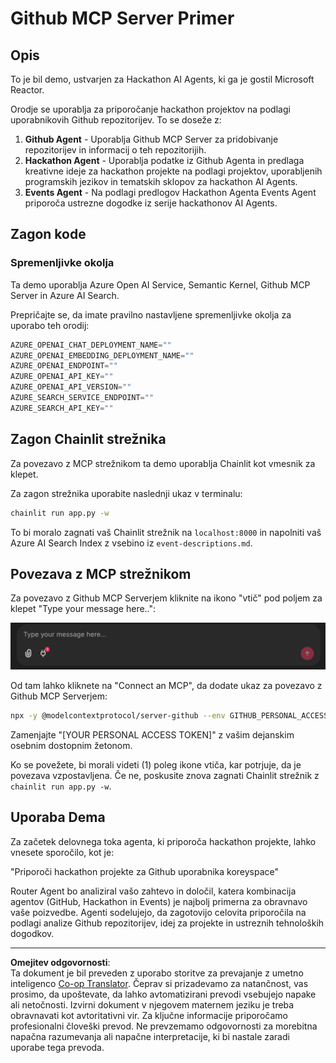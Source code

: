 <!--
CO_OP_TRANSLATOR_METADATA:
{
  "original_hash": "9bf0395cbc541ce8db2a9699c8678dfc",
  "translation_date": "2025-08-30T00:19:01+00:00",
  "source_file": "11-agentic-protocols/code_samples/github-mcp/README.md",
  "language_code": "sl"
}
-->
# Github MCP Server Primer

## Opis

To je bil demo, ustvarjen za Hackathon AI Agents, ki ga je gostil Microsoft Reactor.

Orodje se uporablja za priporočanje hackathon projektov na podlagi uporabnikovih Github repozitorijev. To se doseže z:

1. **Github Agent** - Uporablja Github MCP Server za pridobivanje repozitorijev in informacij o teh repozitorijih.
2. **Hackathon Agent** - Uporablja podatke iz Github Agenta in predlaga kreativne ideje za hackathon projekte na podlagi projektov, uporabljenih programskih jezikov in tematskih sklopov za hackathon AI Agents.
3. **Events Agent** - Na podlagi predlogov Hackathon Agenta Events Agent priporoča ustrezne dogodke iz serije hackathonov AI Agents.

## Zagon kode

### Spremenljivke okolja

Ta demo uporablja Azure Open AI Service, Semantic Kernel, Github MCP Server in Azure AI Search.

Prepričajte se, da imate pravilno nastavljene spremenljivke okolja za uporabo teh orodij:

```python
AZURE_OPENAI_CHAT_DEPLOYMENT_NAME=""
AZURE_OPENAI_EMBEDDING_DEPLOYMENT_NAME=""
AZURE_OPENAI_ENDPOINT=""
AZURE_OPENAI_API_KEY=""
AZURE_OPENAI_API_VERSION=""
AZURE_SEARCH_SERVICE_ENDPOINT=""
AZURE_SEARCH_API_KEY=""
``` 

## Zagon Chainlit strežnika

Za povezavo z MCP strežnikom ta demo uporablja Chainlit kot vmesnik za klepet.

Za zagon strežnika uporabite naslednji ukaz v terminalu:

```bash
chainlit run app.py -w
```

To bi moralo zagnati vaš Chainlit strežnik na `localhost:8000` in napolniti vaš Azure AI Search Index z vsebino iz `event-descriptions.md`.

## Povezava z MCP strežnikom

Za povezavo z Github MCP Serverjem kliknite na ikono "vtič" pod poljem za klepet "Type your message here..":

![MCP Connect](../../../../../translated_images/mcp-chainlit-1.7ed66d648e3cfb28f1ea5f320b91e4404df4a24a0f236ce3de999666621f1cfc.sl.png)

Od tam lahko kliknete na "Connect an MCP", da dodate ukaz za povezavo z Github MCP Serverjem:

```bash
npx -y @modelcontextprotocol/server-github --env GITHUB_PERSONAL_ACCESS_TOKEN=[YOUR PERSONAL ACCESS TOKEN]
```

Zamenjajte "[YOUR PERSONAL ACCESS TOKEN]" z vašim dejanskim osebnim dostopnim žetonom.

Ko se povežete, bi morali videti (1) poleg ikone vtiča, kar potrjuje, da je povezava vzpostavljena. Če ne, poskusite znova zagnati Chainlit strežnik z `chainlit run app.py -w`.

## Uporaba Dema

Za začetek delovnega toka agenta, ki priporoča hackathon projekte, lahko vnesete sporočilo, kot je:

"Priporoči hackathon projekte za Github uporabnika koreyspace"

Router Agent bo analiziral vašo zahtevo in določil, katera kombinacija agentov (GitHub, Hackathon in Events) je najbolj primerna za obravnavo vaše poizvedbe. Agenti sodelujejo, da zagotovijo celovita priporočila na podlagi analize Github repozitorijev, idej za projekte in ustreznih tehnoloških dogodkov.

---

**Omejitev odgovornosti**:  
Ta dokument je bil preveden z uporabo storitve za prevajanje z umetno inteligenco [Co-op Translator](https://github.com/Azure/co-op-translator). Čeprav si prizadevamo za natančnost, vas prosimo, da upoštevate, da lahko avtomatizirani prevodi vsebujejo napake ali netočnosti. Izvirni dokument v njegovem maternem jeziku je treba obravnavati kot avtoritativni vir. Za ključne informacije priporočamo profesionalni človeški prevod. Ne prevzemamo odgovornosti za morebitna napačna razumevanja ali napačne interpretacije, ki bi nastale zaradi uporabe tega prevoda.